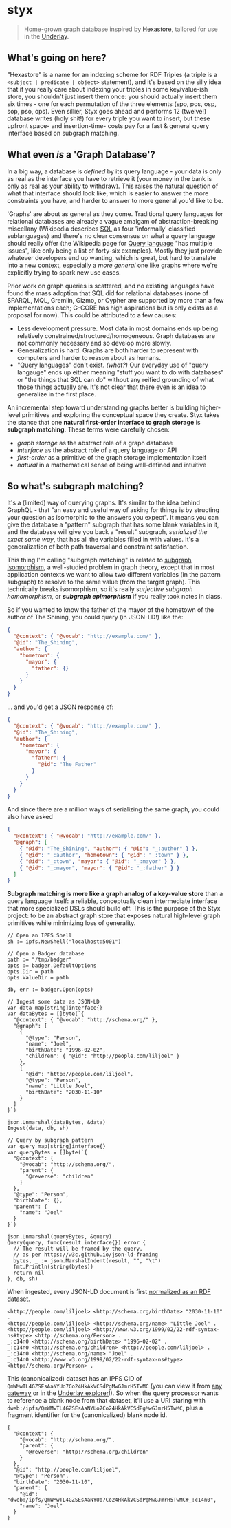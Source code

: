 # styx

> Home-grown graph database inspired by [Hexastore](https://dl.acm.org/citation.cfm?id=1453965), tailored for use in the [Underlay](https://underlay.mit.edu).

## What's going on here?

"Hexastore" is a name for an indexing scheme for RDF Triples (a triple is a `<subject | predicate | object>` statement), and it's based on the silly idea that if you really care about indexing your triples in some key/value-ish store, you shouldn't just insert them once: you should actually insert them six times - one for each permutation of the three elements (spo, pos, osp, sop, pso, ops). Even sillier, Styx goes ahead and performs 12 (twelve!) database writes (holy shit!) for every triple you want to insert, but these upfront space- and insertion-time- costs pay for a fast & general query interface based on subgraph matching.

## What even _is_ a 'Graph Database'?

In a big way, a database is _defined_ by its query language - your data is only as real as the interface you have to retrieve it (your money in the bank is only as real as your ability to withdraw). This raises the natural question of what that interface should look like, which is easier to answer the more constraints you have, and harder to answer to more general you'd like to be.

'Graphs' are about as general as they come. Traditional query languages for relational databases are already a vague amalgam of abstraction-breaking miscellany (Wikipedia describes [SQL](https://en.wikipedia.org/wiki/SQL) as four 'informally' classified sublanguages) and there's no clear consensus on what a query language should really offer (the Wikipedia page for [Query language](https://en.wikipedia.org/wiki/Query_language) "has multiple issues", like only being a list of forty-six examples). Mostly they just provide whatever developers end up wanting, which is great, but hard to translate into a new context, especially a _more general_ one like graphs where we're explicitly trying to spark new use cases.

Prior work on graph queries is scattered, and no existing languages have found the mass adoption that SQL did for relational databases (none of SPARQL, MQL, Gremlin, Gizmo, or Cypher are supported by more than a few implementations each; G-CORE has high aspirations but is only exists as a proposal for now). This could be attributed to a few causes:

- Less development pressure. Most data in most domains ends up being relatively constrained/structured/homogeneous. Graph databases are not commonly necessary and so develop more slowly.
- Generalization is hard. Graphs are both harder to represent with computers and harder to reason about as humans.
- "Query languages" don't exist. _(what?)_ Our everyday use of "query langauge" ends up either meaning "stuff you want to do with databases" or "the things that SQL can do" without any reified grounding of what those things actually are. It's not clear that there even is an idea to generalize in the first place.

An incremental step toward understanding graphs better is building higher-level primitives and exploring the conceptual space they create.
Styx takes the stance that one **natural first-order interface to graph storage** is **subgraph matching**. These terms were carefully chosen:

- _graph storage_ as the abstract role of a graph database
- _interface_ as the abstract role of a query language or API
- _first-order_ as a primitive of the graph storage implementation itself
- _natural_ in a mathematical sense of being well-defined and intuitive

## So what's subgraph matching?

It's a (limited) way of querying graphs. It's similar to the idea behind GraphQL - that "an easy and useful way of asking for things is by structing your question as isomorphic to the answers you expect". It means you can give the database a "pattern" subgraph that has some blank variables in it, and the database will give you back a "result" subgraph, _serialized the exact same way_, that has all the variables filled in with values. It's a generalization of both path traversal and constraint satisfaction.

This thing I'm calling "subgraph matching" is related to [subgraph isomorphism](https://en.wikipedia.org/wiki/Subgraph_isomorphism_problem), a well-studied problem in graph theory, except that in most application contexts we want to allow two different variables (in the pattern subgraph) to resolve to the same value (from the target graph). This technically breaks isomorphism, so it's really _surjective subgraph homomorphism_, or **_subgraph epimorphism_** if you really took notes in class.

So if you wanted to know the father of the mayor of the hometown of the author of The Shining, you could query (in JSON-LD!) like the:

```json
{
  "@context": { "@vocab": "http://example.com/" },
  "@id": "The_Shining",
  "author": {
    "hometown": {
      "mayor": {
        "father": {}
      }
    }
  }
}
```

... and you'd get a JSON response of:

```json
{
  "@context": { "@vocab": "http://example.com/" },
  "@id": "The_Shining",
  "author": {
    "hometown": {
      "mayor": {
        "father": {
          "@id": "The_Father"
        }
      }
    }
  }
}
```

And since there are a million ways of serializing the same graph, you could also have asked

```json
{
  "@context": { "@vocab": "http://example.com/" },
  "@graph": [
    { "@id": "The_Shining", "author": { "@id": "_:author" } },
    { "@id": "_:author", "hometown": { "@id": "_:town" } },
    { "@id": "_:town", "mayor": { "@id": "_:mayor" } },
    { "@id": "_:mayor", "mayor": { "@id": "_:father" } }
  ]
}
```

**Subgraph matching is more like a graph analog of a key-value store** than a query language itself: a reliable, conceptually clean intermediate interface that more specialized DSLs should build off. This is the purpose of the Styx project: to be an abstract graph store that exposes natural high-level graph primitives while minimizing loss of generality.

```golang
// Open an IPFS Shell
sh := ipfs.NewShell("localhost:5001")

// Open a Badger database
path := "/tmp/badger"
opts := badger.DefaultOptions
opts.Dir = path
opts.ValueDir = path

db, err := badger.Open(opts)

// Ingest some data as JSON-LD
var data map[string]interface{}
var dataBytes = []byte(`{
  "@context": { "@vocab": "http://schema.org/" },
  "@graph": [
    {
      "@type": "Person",
      "name": "Joel",
      "birthDate": "1996-02-02",
      "children": { "@id": "http://people.com/liljoel" }
    },
    {
      "@id": "http://people.com/liljoel",
      "@type": "Person",
      "name": "Little Joel",
      "birthDate": "2030-11-10"
    }
  ]
}`)

json.Unmarshal(dataBytes, &data)
Ingest(data, db, sh)

// Query by subgraph pattern
var query map[string]interface{}
var queryBytes = []byte(`{
  "@context": {
    "@vocab": "http://schema.org/",
    "parent": {
      "@reverse": "children"
    }
  },
  "@type": "Person",
  "birthDate": {},
  "parent": {
    "name": "Joel"
  }
}`)

json.Unmarshal(queryBytes, &query)
Query(query, func(result interface{}) error {
  // The result will be framed by the query,
  // as per https://w3c.github.io/json-ld-framing
  bytes, _ := json.MarshalIndent(result, "", "\t")
  fmt.Println(string(bytes))
  return nil
}, db, sh)
```

When ingested, every JSON-LD document is first [normalized as an RDF dataset](https://json-ld.github.io/normalization/spec/).

```
<http://people.com/liljoel> <http://schema.org/birthDate> "2030-11-10" .
<http://people.com/liljoel> <http://schema.org/name> "Little Joel" .
<http://people.com/liljoel> <http://www.w3.org/1999/02/22-rdf-syntax-ns#type> <http://schema.org/Person> .
_:c14n0 <http://schema.org/birthDate> "1996-02-02" .
_:c14n0 <http://schema.org/children> <http://people.com/liljoel> .
_:c14n0 <http://schema.org/name> "Joel" .
_:c14n0 <http://www.w3.org/1999/02/22-rdf-syntax-ns#type> <http://schema.org/Person> .
```

This (canonicalized) dataset has an IPFS CID of `QmWMwTL4GZSEsAaNYUo7Co24HkAkVCSdPgMwGJmrH5TwMC` (you can view it from [any gateway](https://gateway.underlay.store/ipfs/QmWMwTL4GZSEsAaNYUo7Co24HkAkVCSdPgMwGJmrH5TwMC) or in the [Underlay explorer](https://underlay.github.io/explore/#QmWMwTL4GZSEsAaNYUo7Co24HkAkVCSdPgMwGJmrH5TwMC)!). So when the query processor wants to reference a blank node from that dataset, it'll use a URI staring with `dweb:/ipfs/QmWMwTL4GZSEsAaNYUo7Co24HkAkVCSdPgMwGJmrH5TwMC`, plus a fragment identifier for the (canonicalized) blank node id.

```
{
  "@context": {
    "@vocab": "http://schema.org/",
    "parent": {
      "@reverse": "http://schema.org/children"
    }
  },
  "@id": "http://people.com/liljoel",
  "@type": "Person",
  "birthDate": "2030-11-10",
  "parent": {
    "@id": "dweb:/ipfs/QmWMwTL4GZSEsAaNYUo7Co24HkAkVCSdPgMwGJmrH5TwMC#_:c14n0",
    "name": "Joel"
  }
}
```
